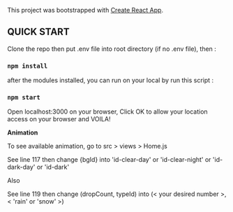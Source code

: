 This project was bootstrapped with [Create React App](https://github.com/facebook/create-react-app).

## QUICK START

Clone the repo then put .env file into root directory (if no .env file), then :

### `npm install`

after the modules installed, you can run on your local by run this script :

### `npm start`

Open localhost:3000 on your browser, Click OK to allow your location access on your browser and VOILA!

**Animation**

To see available animation, go to src > views > Home.js

See line 117 then change {bgId} into 'id-clear-day' or 'id-clear-night' or 'id-dark-day' or 'id-dark'

Also

See line 119 then change (dropCount, typeId) into (< your desired number >,< 'rain' or 'snow' >)